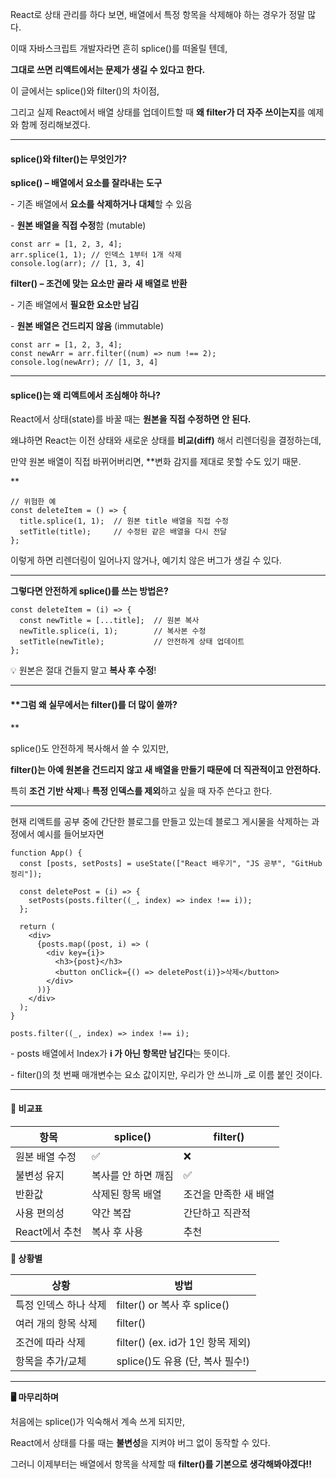 React로 상태 관리를 하다 보면, 배열에서 특정 항목을 삭제해야 하는 경우가 정말 많다.

이때 자바스크립트 개발자라면 흔히 splice()를 떠올릴 텐데,

**그대로 쓰면 리액트에서는 문제가 생길 수 있다고 한다.**

이 글에서는 splice()와 filter()의 차이점,

그리고 실제 React에서 배열 상태를 업데이트할 때 **왜 filter가 더 자주 쓰이는지**를 예제와 함께 정리해보겠다.

---

#### **splice()와 filter()는 무엇인가?**

**splice() – 배열에서 요소를 잘라내는 도구**

\- 기존 배열에서 **요소를 삭제하거나 대체**할 수 있음

\- **원본 배열을 직접 수정**함 (mutable)

```
const arr = [1, 2, 3, 4];
arr.splice(1, 1); // 인덱스 1부터 1개 삭제
console.log(arr); // [1, 3, 4]
```

**filter() – 조건에 맞는 요소만 골라 새 배열로 반환**

\- 기존 배열에서 **필요한 요소만 남김**

\- **원본 배열은 건드리지 않음** (immutable)

```
const arr = [1, 2, 3, 4];
const newArr = arr.filter((num) => num !== 2);
console.log(newArr); // [1, 3, 4]
```

---

#### **splice()는 왜 리액트에서 조심해야 하나?**

React에서 상태(state)를 바꿀 때는 **원본을 직접 수정하면 안 된다.**

왜냐하면 React는 이전 상태와 새로운 상태를 **비교(diff)** 해서 리렌더링을 결정하는데,

만약 원본 배열이 직접 바뀌어버리면, **변화 감지를 제대로 못할 수도 있기 때문.  
  
**

```
// 위험한 예
const deleteItem = () => {
  title.splice(1, 1);  // 원본 title 배열을 직접 수정
  setTitle(title);     // 수정된 같은 배열을 다시 전달
};
```

이렇게 하면 리렌더링이 일어나지 않거나, 예기치 않은 버그가 생길 수 있다.

---

**그렇다면 안전하게 splice()를 쓰는 방법은?**

```
const deleteItem = (i) => {
  const newTitle = [...title];  // 원본 복사
  newTitle.splice(i, 1);        // 복사본 수정
  setTitle(newTitle);           // 안전하게 상태 업데이트
};
```

💡 원본은 절대 건들지 말고 **복사 후 수정**!

---

#### **그럼 왜 실무에서는 filter()를 더 많이 쓸까?  
**

splice()도 안전하게 복사해서 쓸 수 있지만,

**filter()는 아예 원본을 건드리지 않고 새 배열을 만들기 때문에 더 직관적이고 안전하다.**

특히 **조건 기반 삭제**나 **특정 인덱스를 제외**하고 싶을 때 자주 쓴다고 한다.  
  

---

현재 리액트를 공부 중에 간단한 블로그를 만들고 있는데 블로그 게시물을 삭제하는 과정에서 예시를 들어보자면  
  

```
function App() {
  const [posts, setPosts] = useState(["React 배우기", "JS 공부", "GitHub 정리"]);

  const deletePost = (i) => {
    setPosts(posts.filter((_, index) => index !== i));
  };

  return (
    <div>
      {posts.map((post, i) => (
        <div key={i}>
          <h3>{post}</h3>
          <button onClick={() => deletePost(i)}>삭제</button>
        </div>
      ))}
    </div>
  );
}
```

```
posts.filter((_, index) => index !== i);
```

  
\- posts 배열에서 Index가 **i 가 아닌 항목만 남긴다**는 뜻이다.

\- filter()의 첫 번째 매개변수는 요소 값이지만, 우리가 안 쓰니까 \_로 이름 붙인 것이다.  
  

---

#### **📌 비교표**

| **항목** | **splice()** | **filter()** |
| --- | --- | --- |
| 원본 배열 수정 | ✅ | ❌ |
| 불변성 유지 | 복사를 안 하면 깨짐 | ✅ |
| 반환값 | 삭제된 항목 배열 | 조건을 만족한 새 배열 |
| 사용 편의성 | 약간 복잡 | 간단하고 직관적 |
| React에서 추천 | 복사 후 사용 | 추천 |

  
**📌 상황별**

| 상황 | 방법 |
| --- | --- |
| 특정 인덱스 하나 삭제 | filter() or 복사 후 splice() |
| 여러 개의 항목 삭제 | filter() |
| 조건에 따라 삭제 | filter() (ex. id가 1인 항목 제외) |
| 항목을 추가/교체 | splice()도 유용 (단, 복사 필수!) |

---

**🖥️ 마무리하며**

처음에는 splice()가 익숙해서 계속 쓰게 되지만,

React에서 상태를 다룰 때는 **불변성**을 지켜야 버그 없이 동작할 수 있다.

그러니 이제부터는 배열에서 항목을 삭제할 때 **filter()를 기본으로 생각해봐야겠다!!**